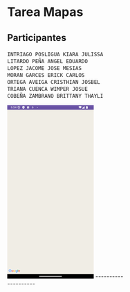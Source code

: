 # Tarea Mapas
## Participantes
    INTRIAGO POSLIGUA KIARA JULISSA
    LITARDO PEÑA ANGEL EDUARDO
    LOPEZ JACOME JOSE MESIAS
    MORAN GARCES ERICK CARLOS
    ORTEGA AVEIGA CRISTHIAN JOSBEL
    TRIANA CUENCA WIMPER JOSUE
    COBEÑA ZAMBRANO BRITTANY THAYLI
    
<img src="prueba1.png" width="200" height="400">
----------<br>
----------
